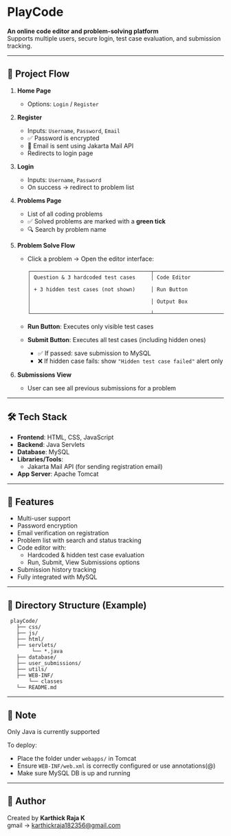 # PlayCode 

**An online code editor and problem-solving platform**  
Supports multiple users, secure login, test case evaluation, and submission tracking.

---

## 🚀 Project Flow

1. **Home Page**
   - Options: `Login` / `Register`

2. **Register**
   - Inputs: `Username`, `Password`, `Email`
   - ✅ Password is encrypted
   - 📧 Email is sent using Jakarta Mail API
   - Redirects to login page

3. **Login**
   - Inputs: `Username`, `Password`
   - On success → redirect to problem list

4. **Problems Page**
   - List of all coding problems
   - ✅ Solved problems are marked with a **green tick**
   - 🔍 Search by problem name

5. **Problem Solve Flow**
   - Click a problem → Open the editor interface:

     ```  left side                           right side
     ┌───────────────────────────────────────┬──────────────────────────────────────┐
     │ Question & 3 hardcoded test cases     │ Code Editor                          │
     │ + 3 hidden test cases (not shown)     │ Run Button                           │
     │                                       │ Output Box                           │
     └───────────────────────────────────────┴──────────────────────────────────────┘
     ```

   - **Run Button**: Executes only visible test cases
   - **Submit Button**: Executes all test cases (including hidden ones)
     - ✅ If passed: save submission to MySQL
     - ❌ If hidden case fails: show `"Hidden test case failed"` alert only

6. **Submissions View**
   - User can see all previous submissions for a problem

---

## 🛠️ Tech Stack

- **Frontend**: HTML, CSS, JavaScript
- **Backend**: Java Servlets
- **Database**: MySQL
- **Libraries/Tools**:
  - Jakarta Mail API (for sending registration email)
- **App Server**: Apache Tomcat

---

## 🔐 Features

- Multi-user support
- Password encryption
- Email verification on registration
- Problem list with search and status tracking
- Code editor with:
  - Hardcoded & hidden test case evaluation
  - Run, Submit, View Submissions options
- Submission history tracking
- Fully integrated with MySQL

------





## 📂 Directory Structure (Example)
     playCode/
       ├── css/
       ├── js/
       ├── html/
       ├── servlets/
            └── *.java
       ├── database/
       ├── user_submissions/
       ├── utils/
       ├── WEB-INF/
           └── classes
       └── README.md
---

## 📝 Note

 Only Java is currently supported

To deploy:
- Place the folder under `webapps/` in Tomcat
- Ensure `WEB-INF/web.xml` is correctly configured or use annotations(@)
- Make sure MySQL DB is up and running

---

## 🙌 Author

Created by **Karthick Raja K**  
gmail -> karthickraja182356@gmail.com
